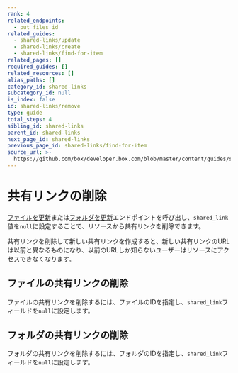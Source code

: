 ```yaml
---
rank: 4
related_endpoints:
  - put_files_id
related_guides:
  - shared-links/update
  - shared-links/create
  - shared-links/find-for-item
related_pages: []
required_guides: []
related_resources: []
alias_paths: []
category_id: shared-links
subcategory_id: null
is_index: false
id: shared-links/remove
type: guide
total_steps: 4
sibling_id: shared-links
parent_id: shared-links
next_page_id: shared-links
previous_page_id: shared-links/find-for-item
source_url: >-
  https://github.com/box/developer.box.com/blob/master/content/guides/shared-links/remove.md
---
```

# 共有リンクの削除

[ファイルを更新](endpoint://put_files_id)または[フォルダを更新](endpoint://put_folders_id)エンドポイントを呼び出し、`shared_link`値を`null`に設定することで、リソースから共有リンクを削除できます。

<Message type="warning">

共有リンクを削除して新しい共有リンクを作成すると、新しい共有リンクのURLは以前と異なるものになり、以前のURLしか知らないユーザーはリソースにアクセスできなくなります。

</Message>

## ファイルの共有リンクの削除

ファイルの共有リンクを削除するには、ファイルのIDを指定し、`shared_link`フィールドを`null`に設定します。

<Samples id="put_files_id_shared_link_remove">

</Samples>

## フォルダの共有リンクの削除

フォルダの共有リンクを削除するには、フォルダのIDを指定し、`shared_link`フィールドを`null`に設定します。

<Samples id="put_folders_id_shared_link_remove">

</Samples>
